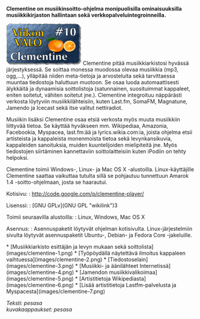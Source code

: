 <!--
Title: Clementine
Week: 1x10
Number: 10
Date: 2011/03/06
Pageimage: valo10-Clementine.png
Tags: Linux,Mac OS X,Windows,Musiikki
-->
**Clementine on musiikinsoitto-ohjelma monipuolisilla ominaisuuksilla
musiikkikirjaston hallintaan sekä verkkopalveluintegroinneilla.**

![](images/valo10-Clementine.png "fig:valo10-Clementine.png") Clementine pitää
musiikkiarkistosi hyvässä järjestyksessä. Se soittaa monessa muodossa
olevaa musiikkia (mp3, ogg,...), ylläpitää niiden meta-tietoja ja
arvosteluita sekä tarvittaessa muuntaa tiedostoja haluttuun muotoon. Se
osaa luoda automaattisesti älykkäitä ja dynaamisia soittolistoja
(satunnainen, suosituimmat kappaleet, eniten soitetut, vähiten soitetut
jne.). Clementine integroituu näppärästi verkosta löytyviin
musiikkilähteisiin, kuten Last.fm, SomaFM, Magnatune, Jamendo ja Icecast
sekä itse valitut nettiradiot.

Musiikin lisäksi Clementine osaa etsiä verkosta myös muuta musiikkiin
liittyvää tietoa. Se käyttää hyväkseen mm. Wikipediaa, Amazonia,
Facebookia, Myspacea, last.fm:ää ja lyrics.wikia.com:ia, joista ohjelma
etsii artisteista ja kappaleista monenmoista tietoa sekä
levynkansikuvia, kappaleiden sanoituksia, muiden kuuntelijoiden
mielipiteitä jne. Myös tiedostojen siirtäminen kannettaviin
soittolaitteisiin kuten iPodiin on tehty helpoksi.

Clementine toimii Windows-, Linux- ja Mac OS X -alustoilla.
Linux-käyttäjille Clementine saattaa vaikuttaa tutulta sillä se
pohjautuu tunnettuun Amarok 1.4 -soitto-ohjelmaan, josta se haarautui.

Kotisivu:
:    <http://code.google.com/p/clementine-player/>

Lisenssi:
:    [GNU GPLv](GNU GPL "wikilink")3

Toimii seuraavilla alustoilla:
:    Linux, Windows, Mac OS X

Asennus:
:    Asennuspaketit löytyvät ohjelman kotisivulta. Linux-järjestelmiin sivulta löytyvät asennuspaketit Ubuntu-, Debian- ja Fedora Core -jakeluille.

<div class="psgallery" markdown="1">
* [Musiikkiarkisto esittäjän ja levyn mukaan sekä soittolista](images/clementine-1.png)
* [Työpöydällä näytettävä ilmoitus kappaleen vaihtuessa](images/clementine-2.png)
* [Tiedostoselain](images/clementine-3.png)
* [Musiikki- ja äänilähteet Internetissä](images/clementine-4.png)
* [Jamendon musiikkivalikoimaa](images/clementine-5.png)
* [Artistitietoja Wikipediasta](images/clementine-6.png)
* [Lisää artistitietoja Lastfm-palvelusta ja Myspacesta](images/clementine-7.png)
</div>

*Teksti: pesasa* <br />
*kuvakaappaukset: pesasa*
